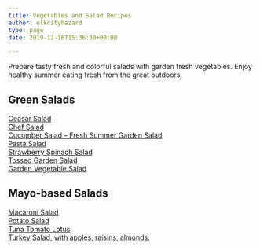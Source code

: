 ```yaml
---
title: Vegetables and Salad Recipes
author: elkcityhazard
type: page
date: 2019-12-16T15:36:30+00:00

---
```

Prepare tasty fresh and colorful salads with garden fresh vegetables. Enjoy healthy summer eating fresh from the great outdoors.

## Green Salads

[Ceasar Salad][1]  
[Chef Salad][2]  
[Cucumber Salad &#8211; Fresh Summer Garden Salad][3]  
[Pasta Salad][4]  
[Strawberry Spinach Salad][5]  
[Tossed Garden Salad][6]  
[Garden Vegetable Salad][7]

## Mayo-based Salads

[Macaroni Salad][8]  
[Potato Salad][9]  
[Tuna Tomato Lotus][10]  
[Turkey Salad, with apples, raisins, almonds.][11]

 [1]: /wordpress/index.php/grilling-cookouts-and-barbecues/easy-caesar-salad-recipe/
 [2]: /wordpress/index.php/grilling-cookouts-and-barbecues/chef-salad-recipe-with-vegetables-eggs-cheese-meat/
 [3]: /wordpress/index.php/chef-franks-seasoning-recipes/fresh-summer-cucumber-salad/
 [4]: /wordpress/index.php/grilling-cookouts-and-barbecues/pasta-salad-recipe-with-fresh-garden-vegetables/
 [5]: /wordpress/index.php/grilling-cookouts-and-barbecues/strawberry-spinach-salad-recipe/
 [6]: /wordpress/index.php/grilling-cookouts-and-barbecues/tossed-garden-salad-recipe/
 [7]: /wordpress/index.php/grilling-cookouts-and-barbecues/garden-vegetable-salad-recipe/
 [8]: /wordpress/index.php/grilling-cookouts-and-barbecues/easy-macaroni-salad-recipe/
 [9]: /wordpress/index.php/vegetables-and-salad-recipes/potato-salad-recipe/
 [10]: /wordpress/index.php/vegetables-and-salad-recipes/tuna-tomato-lotus-recipe/
 [11]: /wordpress/index.php/grilling-cookouts-and-barbecues/turkey-salad-with-michigan-apples/
